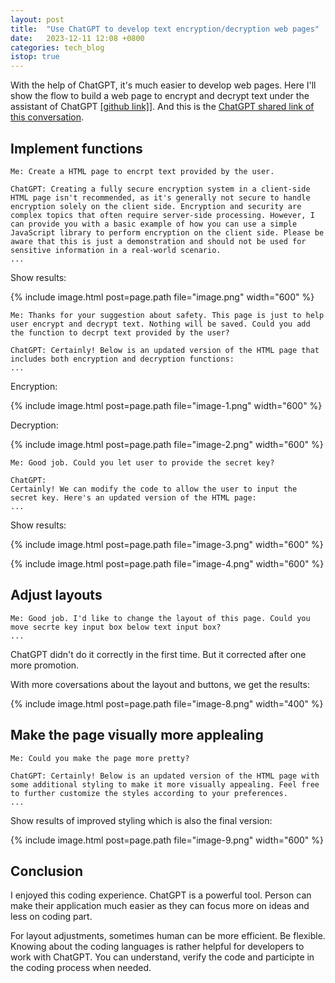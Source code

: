 ```yaml
---
layout: post
title:  "Use ChatGPT to develop text encryption/decryption web pages"
date:   2023-12-11 12:08 +0800
categories: tech_blog
istop: true
---
```

With the help of ChatGPT, it's much easier to develop web pages. Here I'll show the flow to build a web page to encrypt and decrypt text under the assistant of ChatGPT [\[github link\]](https://github.com/violet-quartz/text_encryption_and_decryption/)\]. And this is the [ChatGPT shared link of this conversation](https://chat.openai.com/share/ed2f3d2b-d33c-4976-be35-e69d1f537f8f).

## Implement functions
```
Me: Create a HTML page to encrpt text provided by the user.

ChatGPT: Creating a fully secure encryption system in a client-side HTML page isn't recommended, as it's generally not secure to handle encryption solely on the client side. Encryption and security are complex topics that often require server-side processing. However, I can provide you with a basic example of how you can use a simple JavaScript library to perform encryption on the client side. Please be aware that this is just a demonstration and should not be used for sensitive information in a real-world scenario.
...
```
Show results:

{% include image.html post=page.path file="image.png" width="600" %}

```
Me: Thanks for your suggestion about safety. This page is just to help user encrypt and decrypt text. Nothing will be saved. Could you add the function to decrpt text provided by the user?

ChatGPT: Certainly! Below is an updated version of the HTML page that includes both encryption and decryption functions:
...
```

Encryption:

{% include image.html post=page.path file="image-1.png" width="600" %}

Decryption:

{% include image.html post=page.path file="image-2.png" width="600" %}

```
Me: Good job. Could you let user to provide the secret key?

ChatGPT: 
Certainly! We can modify the code to allow the user to input the secret key. Here's an updated version of the HTML page:
...
```
Show results:

{% include image.html post=page.path file="image-3.png" width="600" %}

{% include image.html post=page.path file="image-4.png" width="600" %}

## Adjust layouts
```
Me: Good job. I'd like to change the layout of this page. Could you move secrte key input box below text input box?
...
```
ChatGPT didn't do it correctly in the first time. But it corrected after one more promotion. 

With more coversations about the layout and buttons, we get the results:

{% include image.html post=page.path file="image-8.png" width="400" %}

## Make the page visually more applealing
```
Me: Could you make the page more pretty?

ChatGPT: Certainly! Below is an updated version of the HTML page with some additional styling to make it more visually appealing. Feel free to further customize the styles according to your preferences.
...
``` 
Show results of improved styling which is also the final version:

{% include image.html post=page.path file="image-9.png" width="600" %}

## Conclusion
I enjoyed this coding experience. ChatGPT is a powerful tool. Person can make their application much easier as they can focus more on ideas and less on coding part. 

For layout adjustments, sometimes human can be more efficient. Be flexible. Knowing about the coding languages is rather helpful for developers to work with ChatGPT. You can understand, verify the code and participte in the coding process when needed.
